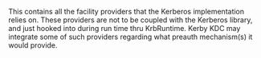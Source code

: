 This contains all the facility providers that the Kerberos implementation relies on.
These providers are not to be coupled with the Kerberos library, and just hooked into
during run time thru KrbRuntime. Kerby KDC may integrate some of such providers regarding
what preauth mechanism(s) it would provide.